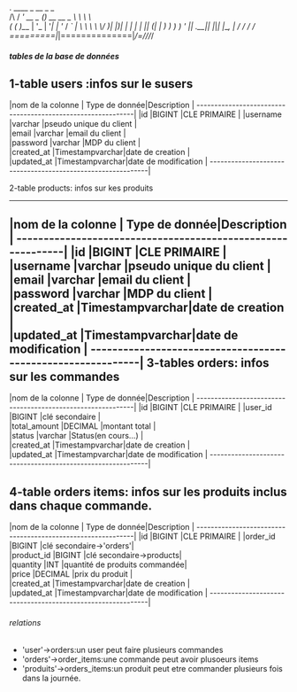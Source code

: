   .   ____          _            __ _ _   
 /\\ / ___'_ __ _ _(_)_ __  __ _ \ \ \ \  
( ( )\___ | '_ | '_| | '_ \/ _` | \ \ \ \ 
 \\/  ___)| |_)| | | | | || (_| |  ) ) ) )
  '  |____| .__|_| |_|_| |_\__, | / / / / 
 =========|_|==============|___/=/_/_/_/  
##### tables de la base de données 


1-table users :infos sur le susers
-------------------------------------------------------------
|nom de la colonne | Type de donnée|Description    |
------------------------------------------------------------|
|id               |BIGINT          |CLE PRIMAIRE            |
|username         |varchar         |pseudo unique du client |           
|email            |varchar         |email du client         |    
|password         |varchar         |MDP du client           |           
|created_at       |Timestampvarchar|date de creation        |    
|updated_at       |Timestampvarchar|date de modification    | 
------------------------------------------------------------|  

2-table products: infos sur kes produits

-------------------------------------------------------------
|nom de la colonne | Type de donnée|Description    |
------------------------------------------------------------|
|id               |BIGINT          |CLE PRIMAIRE            |
|username         |varchar         |pseudo unique du client |           
|email            |varchar         |email du client         |    
|password         |varchar         |MDP du client           |           
|created_at       |Timestampvarchar|date de creation        |    
|updated_at       |Timestampvarchar|date de modification    | 
------------------------------------------------------------| 
3-tables orders: infos sur les commandes
-------------------------------------------------------------
|nom de la  colonne | Type de donnée|Description    |
------------------------------------------------------------|
|id               |BIGINT   |CLE PRIMAIRE                   |
|user_id          |BIGINT     |clé secondaire               |           
|total_amount     |DECIMAL       |montant total             |    
|status           |varchar        |Status(en cours...)      |           
|created_at       |Timestampvarchar|date de creation        |    
|updated_at       |Timestampvarchar|date de modification    | 
------------------------------------------------------------|       

####
4-table orders items: infos sur les produits inclus dans chaque commande.
-------------------------------------------------------------
|nom de la colonne | Type de donnée|Description    |
------------------------------------------------------------|
|id               |BIGINT          |CLE PRIMAIRE            |
|order_id         |BIGINT          |clé secondaire->'orders'|           
|product_id       |BIGINT          |clé secondaire->products|    
|quantity         |INT       |quantité de produits commandée|           
|price            |DECIMAL         |prix du produit         |           
|created_at       |Timestampvarchar|date de creation        |    
|updated_at       |Timestampvarchar|date de modification    | 
------------------------------------------------------------|       

###### relations
* 'user'->orders:un user peut faire plusieurs commandes
* 'orders'->order_items:une commande peut avoir plusoeurs items
* 'produits'->orders_items:un produit peut etre commander plusieurs fois dans la journée.




